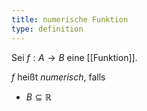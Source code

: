 ```yaml
---
title: numerische Funktion
type: definition
---
```


Sei $f : A \to B$ eine [[Funktion]].

$f$ heißt *numerisch*, falls
- $B \subseteq \mathbb{R}$